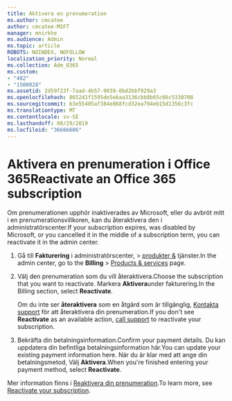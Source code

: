 ```yaml
---
title: Aktivera en prenumeration
ms.author: cmcatee
author: cmcatee-MSFT
manager: mnirkhe
ms.audience: Admin
ms.topic: article
ROBOTS: NOINDEX, NOFOLLOW
localization_priority: Normal
ms.collection: Adm_O365
ms.custom:
- "482"
- "1500028"
ms.assetid: 2d59f23f-7aad-4b57-9039-0bd2bbf929a3
ms.openlocfilehash: 865241f1595de5ebaa3136cbb8b65c66c5330708
ms.sourcegitcommit: b3e55405af384e868fcd32ea794eb15d1356c3fc
ms.translationtype: MT
ms.contentlocale: sv-SE
ms.lasthandoff: 08/29/2019
ms.locfileid: "36666606"
---
```

# <a name="reactivate-an-office-365-subscription"></a><span data-ttu-id="63c79-102">Aktivera en prenumeration i Office 365</span><span class="sxs-lookup"><span data-stu-id="63c79-102">Reactivate an Office 365 subscription</span></span>

<span data-ttu-id="63c79-103">Om prenumerationen upphör inaktiverades av Microsoft, eller du avbröt mitt i en prenumerationsvillkoren, kan du återaktivera den i administratörscenter.</span><span class="sxs-lookup"><span data-stu-id="63c79-103">If your subscription expires, was disabled by Microsoft, or you cancelled it in the middle of a subscription term, you can reactivate it in the admin center.</span></span>
  
1. <span data-ttu-id="63c79-104">Gå till **Fakturering** i administratörscenter, \> [produkter &](https://go.microsoft.com/fwlink/p/?linkid=842054) tjänster.</span><span class="sxs-lookup"><span data-stu-id="63c79-104">In the admin center, go to the **Billing** \> [Products & services](https://go.microsoft.com/fwlink/p/?linkid=842054) page.</span></span>

2. <span data-ttu-id="63c79-105">Välj den prenumeration som du vill återaktivera.</span><span class="sxs-lookup"><span data-stu-id="63c79-105">Choose the subscription that you want to reactivate.</span></span> <span data-ttu-id="63c79-106">Markera **Aktivera**under fakturering.</span><span class="sxs-lookup"><span data-stu-id="63c79-106">In the Billing section, select **Reactivate**.</span></span>

    <span data-ttu-id="63c79-107">Om du inte ser **återaktivera** som en åtgärd som är tillgänglig, [Kontakta support](https://docs.microsoft.com/office365/admin/contact-support-for-business-products?view=o365-worldwide) för att återaktivera din prenumeration.</span><span class="sxs-lookup"><span data-stu-id="63c79-107">If you don't see **Reactivate** as an available action, [call support](https://docs.microsoft.com/office365/admin/contact-support-for-business-products?view=o365-worldwide) to reactivate your subscription.</span></span>

3. <span data-ttu-id="63c79-108">Bekräfta din betalningsinformation.</span><span class="sxs-lookup"><span data-stu-id="63c79-108">Confirm your payment details.</span></span> <span data-ttu-id="63c79-109">Du kan uppdatera din befintliga betalningsinformation här.</span><span class="sxs-lookup"><span data-stu-id="63c79-109">You can update your existing payment information here.</span></span> <span data-ttu-id="63c79-110">När du är klar med att ange din betalningsmetod, Välj **Aktivera**.</span><span class="sxs-lookup"><span data-stu-id="63c79-110">When you're finished entering your payment method, select **Reactivate**.</span></span>

<span data-ttu-id="63c79-111">Mer information finns i [Reaktivera din prenumeration](https://docs.microsoft.com/office365/admin/subscriptions-and-billing/reactivate-your-subscription).</span><span class="sxs-lookup"><span data-stu-id="63c79-111">To learn more, see [Reactivate your subscription](https://docs.microsoft.com/office365/admin/subscriptions-and-billing/reactivate-your-subscription).</span></span>